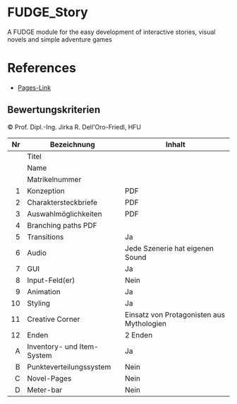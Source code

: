 # FUDGE_Story
A FUDGE module for the easy development of interactive stories, visual novels and simple adventure games


# References
- [Pages-Link](https://pranii.github.io/VisualNovelMoter/index.html)

## Bewertungskriterien
© Prof. Dipl.-Ing. Jirka R. Dell'Oro-Friedl, HFU  

| Nr | Bezeichnung           | Inhalt |
|---:|-----------------------|------|
|    | Titel                 |   |
|    | Name                  |   |
|    | Matrikelnummer        |   |
|  1 | Konzeption     | PDF                                                                                                                            |
|  2 | Charaktersteckbriefe     | PDF                                                                                                                                                                                                |
|  3 | Auswahlmöglichkeiten | PDF                                                                                                                                               |
|  4 | Branching paths      PDF                                                                                                                                        |
|  5 | Transitions           | Ja                 |
|  6 |         Audio         | Jede Szenerie hat eigenen Sound                                         |
|  7 |         GUI            | Ja     |
|  8 | Input-Feld(er)          | Nein              |
| 9 | Animation      | Ja          |
| 10 | Styling          | Ja              |
| 11 | Creative Corner          | Einsatz von Protagonisten aus Mythologien               |
| 12 | Enden            | 2 Enden                       |
|  A | Inventory- und Item-System     | Ja|
|  B | Punkteverteilungssystem     | Nein    |
|  C | Novel-Pages             | Nein                     |
|  D | Meter-bar             | Nein



